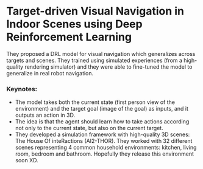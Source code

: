 # Target-driven Visual Navigation in Indoor Scenes using Deep Reinforcement Learning

They proposed a DRL model for visual navigation which generalizes across targets and scenes. They trained using simulated experiences (from a high-quality rendering simulator) and they were able to fine-tuned the model to generalize in real robot navigation.

### Keynotes:

- The model takes both the current state (first person view of the environment) and the target goal (image of the goal) as inputs, and it outputs an action in 3D.
- The idea is that the agent should learn how to take actions according not only to the current state, but also on the current target.
- They developed a simulation framework with high-quality 3D scenes: The House Of inteRactions (AI2-THOR). They worked with 32 different scenes representing 4 common household environments: kitchen, living room, bedroom and bathroom. Hopefully they release this environment soon XD.

